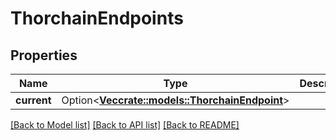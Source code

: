 # ThorchainEndpoints

## Properties

Name | Type | Description | Notes
------------ | ------------- | ------------- | -------------
**current** | Option<[**Vec<crate::models::ThorchainEndpoint>**](ThorchainEndpoint.md)> |  | [optional]

[[Back to Model list]](../README.md#documentation-for-models) [[Back to API list]](../README.md#documentation-for-api-endpoints) [[Back to README]](../README.md)


